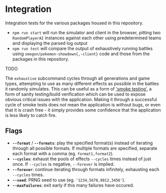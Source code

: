 # Integration

Integration tests for the various packages housed in this repository.

- `npm run start` will run the simulator and client in the browser, pitting two `RandomPlayerAI`
  instances against each other using predetermined teams and displaying the parsed log output
- `npm run test` will compare the output of exhaustively running battles using
  `smogon/pokemon-showdown{,-client}` code and those from the packages in this repository.

TODO

The `exhaustive` subcommand cycles through all generations and game types,
attempting to use as many different effects as possible in the battles it
randomly simulates. This can be useful as a form of
['smoke testing'](https://en.wikipedia.org/wiki/Smoke_testing_\(software\)), a
form of sanity testing/build verification which can be used to expose obvious
critical issues with the application. Making it through a successful cycle of
smoke tests does *not* mean the application is without bugs, or even that it is
crash free - it simply provides some confidence that the application is less
likely to catch fire.

## Flags

- **`--format`** / **`--formats`**: play the specified format(s) instead of
    iterating through all possible formats. If multiple formats are specified,
    separate each format with a comma (eg. `format1,format2`).
- **`--cycles`**: exhaust the pools of effects `--cycles` times instead of
    just once. If `--cycles` is negative, `--forever` is implied.
- **`--forever`**: continue iterating through formats infinitely, exhausting
    each `--cycles` times.
- **`--seed`**: PRNG seed to use (eg. `'1234,5678,9012,3456'`).
- **`--maxFailures`**: exit early if this many failures have occured.

